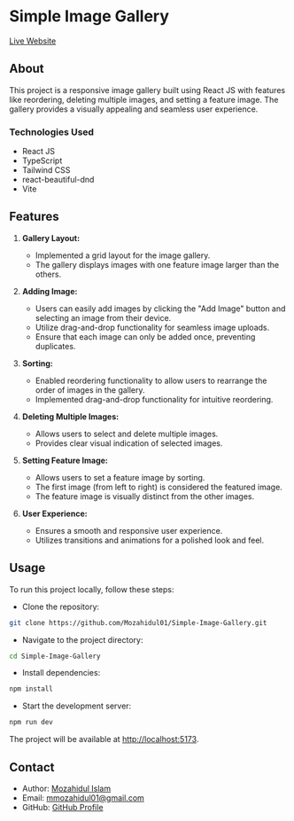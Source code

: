 # Simple Image Gallery

[Live Website](https://mozahidul01-image-gallery.netlify.app/)

## About

This project is a responsive image gallery built using React JS with features like reordering, deleting multiple images, and setting a feature image. The gallery provides a visually appealing and seamless user experience.

### Technologies Used

- React JS
- TypeScript
- Tailwind CSS
- react-beautiful-dnd
- Vite

## Features

1. **Gallery Layout:**
   - Implemented a grid layout for the image gallery.
   - The gallery displays images with one feature image larger than the others.

2. **Adding Image:**
   - Users can easily add images by clicking the "Add Image" button and selecting an image from their device.
   - Utilize drag-and-drop functionality for seamless image uploads.
   - Ensure that each image can only be added once, preventing duplicates.

3. **Sorting:**
   - Enabled reordering functionality to allow users to rearrange the order of images in the gallery.
   - Implemented drag-and-drop functionality for intuitive reordering.

4. **Deleting Multiple Images:**
   - Allows users to select and delete multiple images.
   - Provides clear visual indication of selected images.

5. **Setting Feature Image:**
   - Allows users to set a feature image by sorting.
   - The first image (from left to right) is considered the featured image.
   - The feature image is visually distinct from the other images.

6. **User Experience:**
   - Ensures a smooth and responsive user experience.
   - Utilizes transitions and animations for a polished look and feel.

## Usage

To run this project locally, follow these steps:

- Clone the repository:

```bash
git clone https://github.com/Mozahidul01/Simple-Image-Gallery.git
```

- Navigate to the project directory:

```bash
cd Simple-Image-Gallery
```

- Install dependencies:

```bash
npm install
```

- Start the development server:

```bash
npm run dev
```

The project will be available at [http://localhost:5173](http://localhost:5173).

## Contact

- Author: [Mozahidul Islam](https://mozahidul01.netlify.app)
- Email: [mmozahidul01@gmail.com](mailto:mmozahidul01@gmail.com)
- GitHub: [GitHub Profile](https://github.com/mozahidul01)
